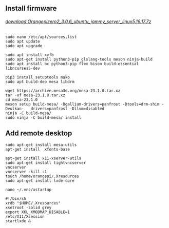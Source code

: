 Install firmware
------------

###### [download Orangepizero2_3.0.6_ubuntu_jammy_server_linux5.16.17.7z](https://drive.google.com/file/d/1bOtd9FwgLO2Cj4SauVdK410bDGqvtwhP/view?usp=share_link "download Orangepizero2_3.0.6_ubuntu_jammy_server_linux5.16.17.7z")

	sudo nano /etc/apt/sources.list
	sudo apt update
	sudo apt upgrade

	sudo apt install xvfb
	sudo apt-get install python3-pip glslang-tools meson ninja-build
	sudo apt install bc python3-pip flex bison build-essential libncurses5-dev

	pip3 install setuptools mako
	sudo apt build-dep mesa libdrm

	wget https://archive.mesa3d.org/mesa-23.1.0.tar.xz
	tar -xf mesa-23.1.0.tar.xz
	cd mesa-23.1.0
	meson setup build-mesa/ -Dgallium-drivers=panfrost -Dtools=drm-shim -Dvulkan-	drivers=panfrost -Dllvm=disabled
	ninja -C build-mesa/
	sudo ninja -C build-mesa/ install

Add remote desktop
------------

	sudo apt-get install mesa-utils
	apt-get install  xfonts-base

	apt-get install x11-xserver-utils
	sudo apt-get install tightvncserver
	vncserver
	vncserver -kill :1
	touch /home/orangepi/.Xresources
	sudo apt-get install lxde-core

	nano ~/.vnc/xstartup

	#!/bin/sh
	xrdb "$HOME/.Xresources"
	xsetroot -solid grey
	export XKL_XMODMAP_DISABLE=1
	/etc/X11/Xsession
	startlxde &


